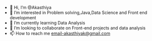 - 👋 Hi, I’m @Akasthiya
- 👀 I’m interested in Problem solving,Java,Data Science and Front end development
- 🌱 I’m currently learning Data Analysis
- 💞️ I’m looking to collaborate on Front-end projects and data analysis
- 📫 How to reach me email-akasthiyak@gmail.com

<!---
Akasthiya/Akasthiya is a ✨ special ✨ repository because its `README.md` (this file) appears on your GitHub profile.
You can click the Preview link to take a look at your changes.
--->
